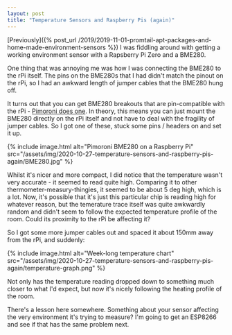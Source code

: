 ```yaml
---
layout: post
title: "Temperature Sensors and Raspberry Pis (again)"
---
```


[Previously]({% post_url /2019/2019-11-01-promtail-apt-packages-and-home-made-environment-sensors %}) I was fiddling around with getting a working environment sensor with a Rapsberry Pi Zero and a BME280.

One thing that was annoying me was how I was connecting the BME280 to the rPi itself. The pins on the BME280s that I had didn't match the pinout on the rPi, so I had an awkward length of jumper cables that the BME280 hung off.

It turns out that you can get BME280 breakouts that are pin-compatible with the rPi - [Pimoroni does one](https://shop.pimoroni.com/products/bme280-breakout). In theory, this means you can just mount the BME280 directly on the rPi itself and not have to deal with the fragility of jumper cables. So I got one of these, stuck some pins / headers on and set it up.

{% include image.html alt="Pimoroni BME280 on a Raspberry Pi" src="/assets/img/2020-10-27-temperature-sensors-and-raspberry-pis-again/BME280.jpg" %}

Whilst it's nicer and more compact, I did notice that the temperature wasn't very accurate - it seemed to read quite high. Comparing it to other thermometer-measury-thingies, it seemed to be about 5 deg high, which is a lot. Now, it's possible that it's just this particular chip is reading high for whatever reason, but the temerature trace itself was quite awkwardly random and didn't seem to follow the expected temperature profile of the room. Could its proximity to the rPi be affecting it?

So I got some more jumper cables out and spaced it about 150mm away from the rPi, and suddenly:

{% include image.html alt="Week-long temperature chart" src="/assets/img/2020-10-27-temperature-sensors-and-raspberry-pis-again/temperature-graph.png" %}

Not only has the temperature reading dropped down to something much closer to what I'd expect, but now it's nicely following the heating profile of the room.

There's a lesson here somewhere. Something about your sensor affecting the very environment it's trying to measure? I'm going to get an ESP8266 and see if that has the same problem next.
